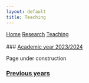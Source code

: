 ```yaml
---
layout: default
title: Teaching
---
```


<div class="topnav">
  <a href="./">Home</a>
  <a href="./research">Research</a>
  <a class="active" href="./teaching">Teaching</a>
</div>

<!-- [Home](./) -->

<br>
### <u> Academic year 2023/2024</u>

Page under construction

### <u> Previous years</u>

